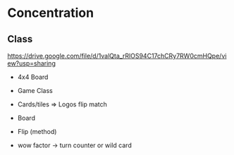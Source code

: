 # Concentration

## Class

https://drive.google.com/file/d/1valQta_rRlOS94C17chCRy7RW0cmHQpe/view?usp=sharing

- 4x4 Board
- Game Class
- Cards/tiles => Logos flip match
- Board 
- Flip (method)

- wow factor -> turn counter or wild card
